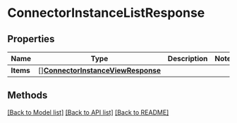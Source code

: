 # ConnectorInstanceListResponse

## Properties

Name | Type | Description | Notes
------------ | ------------- | ------------- | -------------
**Items** | [][**ConnectorInstanceViewResponse**](ConnectorInstanceViewResponse.md) |  | 

## Methods


[[Back to Model list]](../README.md#documentation-for-models) [[Back to API list]](../README.md#documentation-for-api-endpoints) [[Back to README]](../README.md)


